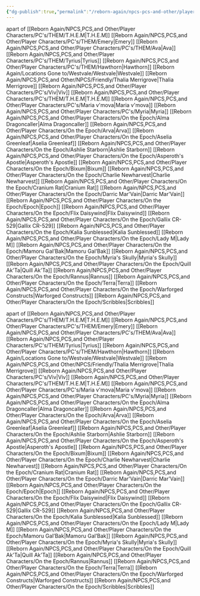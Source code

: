 ```yaml
---
{"dg-publish":true,"permalink":"/reborn-again/npcs-pcs-and-other/player-characters/pc-s/them/marla/"}
---
```


apart of [[Reborn Again/NPCS,PCS,and Other/Player Characters/PC's/THEM/T.H.E.M\|T.H.E.M]]
[[Reborn Again/NPCS,PCS,and Other/Player Characters/PC's/THEM/Emery\|Emery]]
[[Reborn Again/NPCS,PCS,and Other/Player Characters/PC's/THEM/Ava\|Ava]]
[[Reborn Again/NPCS,PCS,and Other/Player Characters/PC's/THEM/Tyrius\|Tyrius]]
[[Reborn Again/NPCS,PCS,and Other/Player Characters/PC's/THEM/Hawthorn\|Hawthorn]]
[[Reborn Again/Locations Gone to/Westvale/Westvale\|Westvale]]
[[Reborn Again/NPCS,PCS,and Other/NPCS/Friendly/Thalia Merrigrove\|Thalia Merrigrove]]
[[Reborn Again/NPCS,PCS,and Other/Player Characters/PC's/Viv\|Viv]]
[[Reborn Again/NPCS,PCS,and Other/Player Characters/PC's/THEM/T.H.E.M\|T.H.E.M]]
[[Reborn Again/NPCS,PCS,and Other/Player Characters/PC's/Maria v'mova\|Maria v'mova]]
[[Reborn Again/NPCS,PCS,and Other/Player Characters/PC's/Myria\|Myria]]
[[Reborn Again/NPCS,PCS,and Other/Player Characters/On the Epoch/Alma Dragoncaller\|Alma Dragoncaller]]
[[Reborn Again/NPCS,PCS,and Other/Player Characters/On the Epoch/Arva\|Arva]]
[[Reborn Again/NPCS,PCS,and Other/Player Characters/On the Epoch/Aselia Greenleaf\|Aselia Greenleaf]]
[[Reborn Again/NPCS,PCS,and Other/Player Characters/On the Epoch/Ashlie Starborn\|Ashlie Starborn]]
[[Reborn Again/NPCS,PCS,and Other/Player Characters/On the Epoch/Asperoth's Apostle\|Asperoth's Apostle]]
[[Reborn Again/NPCS,PCS,and Other/Player Characters/On the Epoch/Bixum\|Bixum]]
[[Reborn Again/NPCS,PCS,and Other/Player Characters/On the Epoch/Charlie Newharvest\|Charlie Newharvest]]
[[Reborn Again/NPCS,PCS,and Other/Player Characters/On the Epoch/Cranium Rat\|Cranium Rat]]
[[Reborn Again/NPCS,PCS,and Other/Player Characters/On the Epoch/Darric Mar'Vain\|Darric Mar'Vain]]
[[Reborn Again/NPCS,PCS,and Other/Player Characters/On the Epoch/Epoch\|Epoch]]
[[Reborn Again/NPCS,PCS,and Other/Player Characters/On the Epoch/Flix Daisywind\|Flix Daisywind]]
[[Reborn Again/NPCS,PCS,and Other/Player Characters/On the Epoch/Gallix CR-529\|Gallix CR-529]]
[[Reborn Again/NPCS,PCS,and Other/Player Characters/On the Epoch/Kalia Sunblessed\|Kalia Sunblessed]]
[[Reborn Again/NPCS,PCS,and Other/Player Characters/On the Epoch/Lady M\|Lady M]]
[[Reborn Again/NPCS,PCS,and Other/Player Characters/On the Epoch/Mamoru Gal’Bak\|Mamoru Gal’Bak]]
[[Reborn Again/NPCS,PCS,and Other/Player Characters/On the Epoch/Myria's Skully\|Myria's Skully]]
[[Reborn Again/NPCS,PCS,and Other/Player Characters/On the Epoch/Quill Ak'Ta\|Quill Ak'Ta]]
[[Reborn Again/NPCS,PCS,and Other/Player Characters/On the Epoch/Rannus\|Rannus]]
[[Reborn Again/NPCS,PCS,and Other/Player Characters/On the Epoch/Terra\|Terra]]
[[Reborn Again/NPCS,PCS,and Other/Player Characters/On the Epoch/Warforged Constructs\|Warforged Constructs]]
[[Reborn Again/NPCS,PCS,and Other/Player Characters/On the Epoch/Scribbles\|Scribbles]]

apart of [[Reborn Again/NPCS,PCS,and Other/Player Characters/PC's/THEM/T.H.E.M\|T.H.E.M]]
[[Reborn Again/NPCS,PCS,and Other/Player Characters/PC's/THEM/Emery\|Emery]]
[[Reborn Again/NPCS,PCS,and Other/Player Characters/PC's/THEM/Ava\|Ava]]
[[Reborn Again/NPCS,PCS,and Other/Player Characters/PC's/THEM/Tyrius\|Tyrius]]
[[Reborn Again/NPCS,PCS,and Other/Player Characters/PC's/THEM/Hawthorn\|Hawthorn]]
[[Reborn Again/Locations Gone to/Westvale/Westvale\|Westvale]]
[[Reborn Again/NPCS,PCS,and Other/NPCS/Friendly/Thalia Merrigrove\|Thalia Merrigrove]]
[[Reborn Again/NPCS,PCS,and Other/Player Characters/PC's/Viv\|Viv]]
[[Reborn Again/NPCS,PCS,and Other/Player Characters/PC's/THEM/T.H.E.M\|T.H.E.M]]
[[Reborn Again/NPCS,PCS,and Other/Player Characters/PC's/Maria v'mova\|Maria v'mova]]
[[Reborn Again/NPCS,PCS,and Other/Player Characters/PC's/Myria\|Myria]]
[[Reborn Again/NPCS,PCS,and Other/Player Characters/On the Epoch/Alma Dragoncaller\|Alma Dragoncaller]]
[[Reborn Again/NPCS,PCS,and Other/Player Characters/On the Epoch/Arva\|Arva]]
[[Reborn Again/NPCS,PCS,and Other/Player Characters/On the Epoch/Aselia Greenleaf\|Aselia Greenleaf]]
[[Reborn Again/NPCS,PCS,and Other/Player Characters/On the Epoch/Ashlie Starborn\|Ashlie Starborn]]
[[Reborn Again/NPCS,PCS,and Other/Player Characters/On the Epoch/Asperoth's Apostle\|Asperoth's Apostle]]
[[Reborn Again/NPCS,PCS,and Other/Player Characters/On the Epoch/Bixum\|Bixum]]
[[Reborn Again/NPCS,PCS,and Other/Player Characters/On the Epoch/Charlie Newharvest\|Charlie Newharvest]]
[[Reborn Again/NPCS,PCS,and Other/Player Characters/On the Epoch/Cranium Rat\|Cranium Rat]]
[[Reborn Again/NPCS,PCS,and Other/Player Characters/On the Epoch/Darric Mar'Vain\|Darric Mar'Vain]]
[[Reborn Again/NPCS,PCS,and Other/Player Characters/On the Epoch/Epoch\|Epoch]]
[[Reborn Again/NPCS,PCS,and Other/Player Characters/On the Epoch/Flix Daisywind\|Flix Daisywind]]
[[Reborn Again/NPCS,PCS,and Other/Player Characters/On the Epoch/Gallix CR-529\|Gallix CR-529]]
[[Reborn Again/NPCS,PCS,and Other/Player Characters/On the Epoch/Kalia Sunblessed\|Kalia Sunblessed]]
[[Reborn Again/NPCS,PCS,and Other/Player Characters/On the Epoch/Lady M\|Lady M]]
[[Reborn Again/NPCS,PCS,and Other/Player Characters/On the Epoch/Mamoru Gal’Bak\|Mamoru Gal’Bak]]
[[Reborn Again/NPCS,PCS,and Other/Player Characters/On the Epoch/Myria's Skully\|Myria's Skully]]
[[Reborn Again/NPCS,PCS,and Other/Player Characters/On the Epoch/Quill Ak'Ta\|Quill Ak'Ta]]
[[Reborn Again/NPCS,PCS,and Other/Player Characters/On the Epoch/Rannus\|Rannus]]
[[Reborn Again/NPCS,PCS,and Other/Player Characters/On the Epoch/Terra\|Terra]]
[[Reborn Again/NPCS,PCS,and Other/Player Characters/On the Epoch/Warforged Constructs\|Warforged Constructs]]
[[Reborn Again/NPCS,PCS,and Other/Player Characters/On the Epoch/Scribbles\|Scribbles]]

